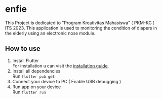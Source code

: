 # enfie

This Project is dedicated to "Program Kreativitas Mahasiswa" ( PKM-KC ) ITS 2023. This application is used to monitoring the condition of diapers in the elderly using an electronic nose module.

## How to use 

1. Install Flutter <br/>
   For installation u can visit the [installation guide](https://docs.flutter.dev/get-started/install/).
2. Install all dependencies <br/>
   Run `flutter pub get`
3. Connect your device to PC ( Enable USB debugging )
4. Run app on your device <br/>
   Run `flutter run`
